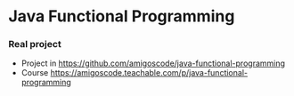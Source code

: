 # Java Functional Programming 

### Real project 
* Project in https://github.com/amigoscode/java-functional-programming
* Course https://amigoscode.teachable.com/p/java-functional-programming
